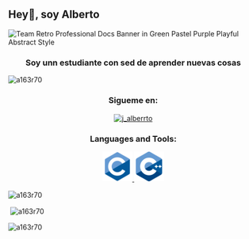 ## **Hey👋, soy Alberto**
![Team Retro Professional Docs Banner in Green Pastel Purple Playful Abstract Style](https://github.com/user-attachments/assets/73cd6cc3-b6c8-4813-bf0a-1f4b89a5f0e5)

<h3 align="center">Soy unn estudiante con sed de aprender nuevas cosas</h3>

<p align="left"> <img src="https://komarev.com/ghpvc/?username=a163r70&label=Profile%20views&color=0e75b6&style=flat" alt="a163r70" /> </p>

<h3 align="center">Sigueme en:</h3>
<p align="center">
<a href="https://instagram.com/j_alberrto" target="blank"><img align="center" src="https://raw.githubusercontent.com/rahuldkjain/github-profile-readme-generator/master/src/images/icons/Social/instagram.svg" alt="j_alberrto" height="30" width="40" /></a>
</p>

<h3 align="center">Languages and Tools:</h3>
<p align="center"> <a href="https://www.cprogramming.com/" target="_blank" rel="noreferrer"> <img src="https://raw.githubusercontent.com/devicons/devicon/master/icons/c/c-original.svg" alt="c" width="60" height="60"/> </a> <a href="https://www.w3schools.com/cpp/" target="_blank" rel="noreferrer"> <img src="https://raw.githubusercontent.com/devicons/devicon/master/icons/cplusplus/cplusplus-original.svg" alt="cplusplus" width="60" height="60"/> </a> </p>

<p><img align="center" src="https://github-readme-stats.vercel.app/api/top-langs?username=a163r70&show_icons=true&locale=en&layout=compact" alt="a163r70" /></p>

<p>&nbsp;<img align="center" src="https://github-readme-stats.vercel.app/api?username=a163r70&show_icons=true&locale=en" alt="a163r70" /></p>

<p><img align="center" src="https://github-readme-streak-stats.herokuapp.com/?user=a163r70&" alt="a163r70" /></p>

